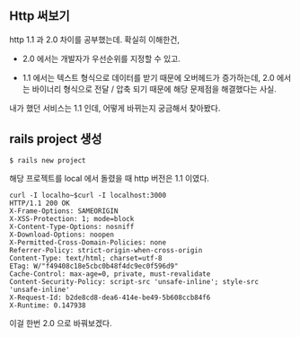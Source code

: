 ## Http 써보기

http 1.1 과 2.0 차이를 공부했는데. 확실히 이해한건, 

- 2.0 에서는 개발자가 우선순위를 지정할 수 있고.

- 1.1 에서는 텍스트 형식으로 데이터를 받기 때문에 오버헤드가 증가하는데, 2.0 에서는 바이너리 형식으로 전달 / 압축 되기 때문에 해당 문제점을 해결했다는 사실. 

내가 했던 서비스는 1.1 인데, 어떻게 바뀌는지 궁금해서 찾아봤다. 



## rails project 생성

```
$ rails new project
```

해당 프로젝트를 local 에서 돌렸을 때 http 버전은 1.1 이였다.

```
curl -I localho~$curl -I localhost:3000
HTTP/1.1 200 OK
X-Frame-Options: SAMEORIGIN
X-XSS-Protection: 1; mode=block
X-Content-Type-Options: nosniff
X-Download-Options: noopen
X-Permitted-Cross-Domain-Policies: none
Referrer-Policy: strict-origin-when-cross-origin
Content-Type: text/html; charset=utf-8
ETag: W/"f49408c18e5cbc0b48f4dc9ec0f596d9"
Cache-Control: max-age=0, private, must-revalidate
Content-Security-Policy: script-src 'unsafe-inline'; style-src 'unsafe-inline'
X-Request-Id: b2de8cd8-dea6-414e-be49-5b608ccb84f6
X-Runtime: 0.147938
```

이걸 한번 2.0 으로 바꿔보겠다.  